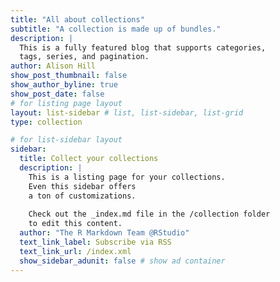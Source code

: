 ```yaml
---
title: "All about collections"
subtitle: "A collection is made up of bundles."
description: |
  This is a fully featured blog that supports categories, 
  tags, series, and pagination.
author: Alison Hill
show_post_thumbnail: false
show_author_byline: true
show_post_date: false
# for listing page layout
layout: list-sidebar # list, list-sidebar, list-grid
type: collection

# for list-sidebar layout
sidebar: 
  title: Collect your collections
  description: |
    This is a listing page for your collections. 
    Even this sidebar offers 
    a ton of customizations.
    
    Check out the _index.md file in the /collection folder 
    to edit this content. 
  author: "The R Markdown Team @RStudio"
  text_link_label: Subscribe via RSS
  text_link_url: /index.xml
  show_sidebar_adunit: false # show ad container
---
```

